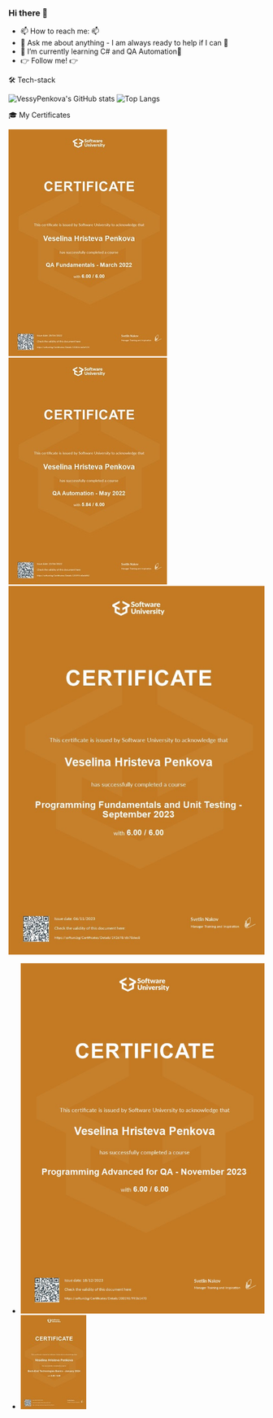 ### Hi there 👋

- 📫 How to reach me: 📫 
- 💬 Ask me about anything - I am always ready to help if I can 💯
- 🌱  I’m currently learning C# and QA Automation🌱
- 👉 Follow me! 👉

🛠 Tech-stack

![VessyPenkova's GitHub stats](https://github-readme-stats.vercel.app/api?username=VessyPenkova&show_icons=true&theme=transparent)   ![Top Langs](https://github-readme-stats.vercel.app/api/top-langs/?username=VessyPenkova&layout=compact&theme=transparent)




🎓 My Certificates

 ![alt text](https://github.com/VessyPenkova/Sertificates/blob/main/QAFundMarch2022Cert.jpg?raw=true)  ![alt text](https://github.com/VessyPenkova/Sertificates/blob/main/QAAutomMay2022Cert.jpg?raw=true) ![alt text](https://github.com/VessyPenkova/Sertificates/blob/main/ProgrammFundamandUnitTestingSept2023Cert.jpg?raw=true)


- ![alt text](https://github.com/VessyPenkova/Sertificates/blob/main/ProgrammingAdvancedforQANovember2023Certificate.jpeg?raw=true)
- ![alt text](https://github.com/VessyPenkova/Sertificates/blob/main/BackEndTechnologiesBasicsJanuary2024Certificate.jpg?raw=true)

